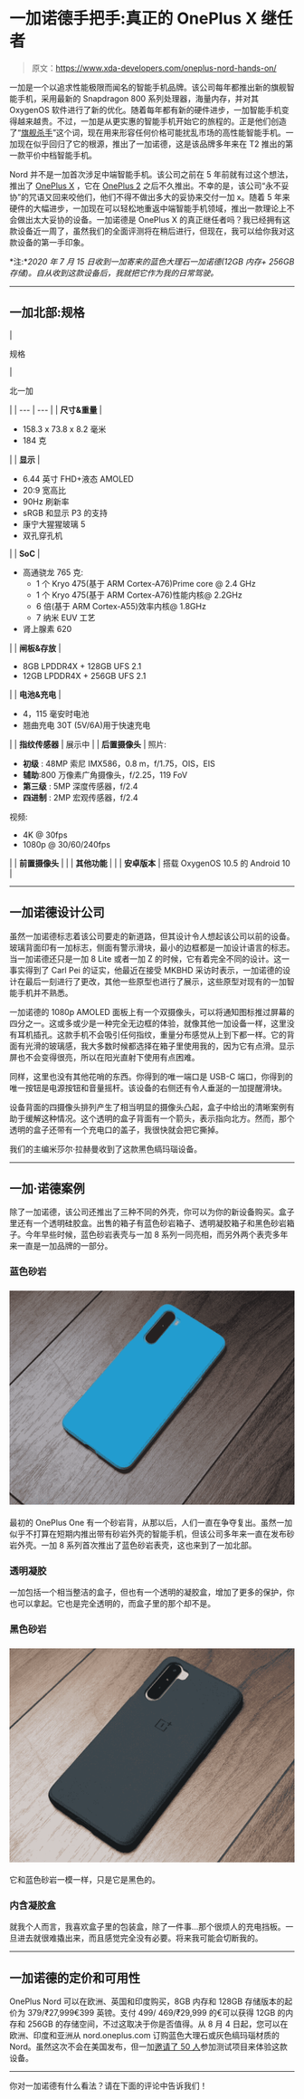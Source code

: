 # 一加诺德手把手:真正的 OnePlus X 继任者

> 原文：<https://www.xda-developers.com/oneplus-nord-hands-on/>

一加是一个以追求性能极限而闻名的智能手机品牌。该公司每年都推出新的旗舰智能手机，采用最新的 Snapdragon 800 系列处理器，海量内存，并对其 OxygenOS 软件进行了新的优化。随着每年都有新的硬件进步，一加智能手机变得越来越贵。不过，一加是从更实惠的智能手机开始它的旅程的。正是他们创造了“[旗舰杀手](https://www.xda-developers.com/ditching-snapdragon-865-best-way-make-flagship-killer-2020/)”这个词，现在用来形容任何价格可能扰乱市场的高性能智能手机。一加现在似乎回归了它的根源，推出了一加诺德，这是该品牌多年来在 T2 推出的第一款平价中档智能手机。

Nord 并不是一加首次涉足中端智能手机。该公司之前在 5 年前就有过这个想法，推出了 [OnePlus X](https://www.xda-developers.com/oneplus-x-review-beauty-but-not-the-beast/) ，它在 [OnePlus 2](https://www.xda-developers.com/oneplus-releases-community-build-of-oxygen-3-0-for-the-oneplus-2/) 之后不久推出。不幸的是，该公司“永不妥协”的咒语又回来咬他们，他们不得不做出多大的妥协来交付一加 x。随着 5 年来硬件的大幅进步，一加现在可以轻松地重返中端智能手机领域，推出一款理论上不会做出太大妥协的设备。一加诺德是 OnePlus X 的真正继任者吗？我已经拥有这款设备近一周了，虽然我们的全面评测将在稍后进行，但现在，我可以给你我对这款设备的第一手印象。

*注:**2020 年 7 月 15 日收到一加寄来的蓝色大理石一加诺德(12GB 内存+ 256GB 存储)。自从收到这款设备后，我就把它作为我的日常驾驶。*

* * *

## 一加北部:规格

| 

规格

 | 

北一加

 |
| --- | --- |
| **尺寸&重量** | 

*   158.3 x 73.8 x 8.2 毫米
*   184 克

 |
| **显示** | 

*   6.44 英寸 FHD+液态 AMOLED
*   20:9 宽高比
*   90Hz 刷新率
*   sRGB 和显示 P3 的支持
*   康宁大猩猩玻璃 5
*   双孔穿孔机

 |
| **SoC** | 

*   高通骁龙 765 克:
    *   1 个 Kryo 475(基于 ARM Cortex-A76)Prime core @ 2.4 GHz
    *   1 个 Kryo 475(基于 ARM Cortex-A76)性能内核@ 2.2GHz
    *   6 倍(基于 ARM Cortex-A55)效率内核@ 1.8GHz
    *   7 纳米 EUV 工艺
*   肾上腺素 620

 |
| **闸板&存放** | 

*   8GB LPDDR4X + 128GB UFS 2.1
*   12GB LPDDR4X + 256GB UFS 2.1

 |
| **电池&充电** | 

*   4，115 毫安时电池
*   翘曲充电 30T (5V/6A)用于快速充电

 |
| **指纹传感器** | 展示中 |
| **后置摄像头** | 照片:

*   **初级** : 48MP 索尼 IMX586，0.8 m，f/1.75，OIS，EIS
*   **辅助**:800 万像素广角摄像头，f/2.25，119 FoV
*   **第三级** : 5MP 深度传感器，f/2.4
*   **四进制** : 2MP 宏观传感器，f/2.4

视频:

*   4K @ 30fps
*   1080p @ 30/60/240fps

 |
| **前置摄像头** |  |
| **其他功能** |  |
| **安卓版本** | 搭载 OxygenOS 10.5 的 Android 10 |

* * *

## 一加诺德设计公司

虽然一加诺德标志着该公司要走的新道路，但其设计令人想起该公司以前的设备。玻璃背面印有一加标志，侧面有警示滑块，最小的边框都是一加设计语言的标志。当一加诺德还只是一加 8 Lite 或者一加 Z 的时候，它有着完全不同的设计。这一事实得到了 Carl Pei 的证实，他最近在接受 MKBHD 采访时表示，一加诺德的设计在最后一刻进行了更改，其他一些原型也进行了展示，这些原型对现有的一加智能手机并不熟悉。

一加诺德的 1080p AMOLED 面板上有一个双摄像头，可以将通知图标推过屏幕的四分之一。这或多或少是一种完全无边框的体验，就像其他一加设备一样，这里没有耳机插孔。这款手机不会吸引任何指纹，重量分布感觉从上到下都一样。它的背面有光滑的玻璃感，我大多数时候都选择在箱子里使用我的，因为它有点滑。显示屏也不会变得很亮，所以在阳光直射下使用有点困难。

同样，这里也没有其他花哨的东西。你得到的唯一端口是 USB-C 端口，你得到的唯一按钮是电源按钮和音量摇杆。该设备的右侧还有令人垂涎的一加提醒滑块。

设备背面的四摄像头排列产生了相当明显的摄像头凸起，盒子中给出的清晰案例有助于缓解这种情况。这个透明的盒子背面有一个箭头，表示指向北方。然而，那个透明的盒子还带有一个充电口的盖子，我很快就会把它撕掉。

我们的主编米莎尔·拉赫曼收到了这款黑色缟玛瑙设备。

* * *

## 一加·诺德案例

除了一加诺德，该公司还推出了三种不同的外壳，你可以为你的新设备购买。盒子里还有一个透明硅胶盒。出售的箱子有蓝色砂岩箱子、透明凝胶箱子和黑色砂岩箱子。今年早些时候，蓝色砂岩表壳与一加 8 系列一同亮相，而另外两个表壳多年来一直是一加品牌的一部分。

### 蓝色砂岩

### ![](img/77c95862245273fa97504653bac64e8e.png)

最初的 OnePlus One 有一个砂岩背，从那以后，人们一直在争夺复出。虽然一加似乎不打算在短期内推出带有砂岩外壳的智能手机，但该公司多年来一直在发布砂岩外壳。一加 8 系列首次推出了蓝色砂岩表壳，这也来到了一加北部。

### 透明凝胶

一加包括一个相当整洁的盒子，但也有一个透明的凝胶盒，增加了更多的保护，你也可以拿起。它也是完全透明的，而盒子里的那个却不是。

### 黑色砂岩

### ![](img/1199d5b9a16fd33ae3ac429a7d6fbc79.png)

它和蓝色砂岩一模一样，只是它是黑色的。

### 内含凝胶盒

就我个人而言，我喜欢盒子里的包装盒，除了一件事...那个很烦人的充电挡板。一旦进去就很难撬出来，而且感觉完全没有必要。将来我可能会切断我的。

* * *

## 一加诺德的定价和可用性

OnePlus Nord 可以在欧洲、英国和印度购买，8GB 内存和 128GB 存储版本的起价为 379/₹27,999€399 英镑。支付 499/ 469/₹29,999 的€可以获得 12GB 的内存和 256GB 的存储空间，不过这取决于你是否值得。从 8 月 4 日起，您可以在欧洲、印度和亚洲从 nord.oneplus.com 订购蓝色大理石或灰色缟玛瑙材质的 Nord。虽然这次不会在美国发布，但一加[邀请了 50 人](https://forums.oneplus.com/threads/oneplus-nord-beta-program-us-ca.1260553/#post-21850652)参加测试项目来体验这款设备。

* * *

你对一加诺德有什么看法？请在下面的评论中告诉我们！
